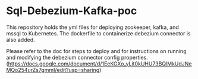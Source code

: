 # Sql-Debezium-Kafka-poc

This repository holds the yml files for deploying zookeeper, kafka, and mssql to Kubernetes. The dockerfile to containerize debezium connector is also added.

Please refer to the doc for steps to deploy and for instructions on running and modifying the debezium connector config properties. (https://docs.google.com/document/d/1EeKGXo_yLit0kUHU73BQlMkUdJNeMQo254urZs7gmmI/edit?usp=sharing)
